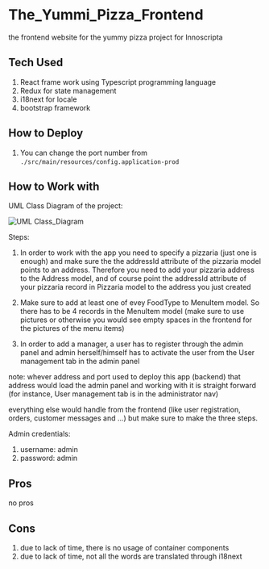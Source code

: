 # The_Yummi_Pizza_Frontend
the frontend website for the yummy pizza project for Innoscripta

## Tech Used
1) React frame work using Typescript programming language
2) Redux for state management
3) i18next for locale
4) bootstrap framework

## How to Deploy

1) You can change the port number from ```./src/main/resources/config.application-prod```

## How to Work with
UML Class Diagram of the project:

![UML Class_Diagram](umlclass.jpg?raw=true "UML Class Diagram")

Steps:
1) In order to work with the app you need to specify a pizzaria (just one is enough) and 
make sure the the addressId attribute of the pizzaria model points to an address. Therefore you need to add 
your pizzaria address to the Address model, and of course point the addressId attribute of your pizzaria record in Pizzaria model
to the address you just created

2) Make sure to add at least one of evey FoodType to MenuItem model. So there has to be
4 records in the MenuItem model (make sure to use pictures or otherwise you would see empty spaces in the frontend for the pictures of the menu items)

3) In order to add a manager, a user has to register through the admin panel and admin herself/himself has to activate the user from the User management tab in the admin panel

note: whever address and port used to deploy this app (backend) that address would load the admin panel and working with it is straight forward (for instance, User management tab is in the administrator nav)
  
everything else would handle from the frontend (like user registration, orders, customer messages and ...) but make sure to make the three steps.

Admin credentials:
1) username: admin
2) password: admin

## Pros
no pros

## Cons
1) due to lack of time, there is no usage of container components
2) due to lack of time, not all the words are translated through i18next
